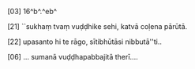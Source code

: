 [03] 16^b^.^eb^

[21] ``sukhaṃ tvaṃ vuḍḍhike sehi, katvā coḷena pārūtā.

[22] upasanto hi te rāgo, sītibhūtāsi nibbutā''ti..

[06] ... sumanā vuḍḍhapabbajitā therī....
